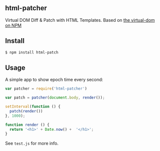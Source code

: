 ## html-patcher

Virtual DOM Diff & Patch with HTML Templates. Based on [the virtual-dom on NPM](http://npmjs.org/virtual-dom)

## Install

```bash
$ npm install html-patch
```

## Usage

A simple app to show epoch time every second:

```js
var patcher = require('html-patcher')

var patch = patcher(document.body, render());

setInterval(function () {
  patch(render())
}, 1000);

function render () {
  return '<h1>' + Date.now() +  '</h1>';
}
```

See `test.js` for more info.
